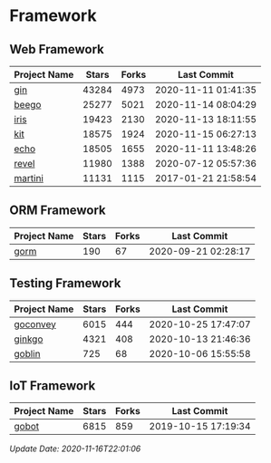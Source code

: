 # Framework

## Web Framework
| Project Name | Stars | Forks | Last Commit |
| ------------ | ----- | ----- | ----------- |
| [gin](https://github.com/gin-gonic/gin) | 43284 | 4973 | 2020-11-11 01:41:35 |
| [beego](https://github.com/astaxie/beego) | 25277 | 5021 | 2020-11-14 08:04:29 |
| [iris](https://github.com/kataras/iris) | 19423 | 2130 | 2020-11-13 18:11:55 |
| [kit](https://github.com/go-kit/kit) | 18575 | 1924 | 2020-11-15 06:27:13 |
| [echo](https://github.com/labstack/echo) | 18505 | 1655 | 2020-11-11 13:48:26 |
| [revel](https://github.com/revel/revel) | 11980 | 1388 | 2020-07-12 05:57:36 |
| [martini](https://github.com/go-martini/martini) | 11131 | 1115 | 2017-01-21 21:58:54 |

## ORM Framework
| Project Name | Stars | Forks | Last Commit |
| ------------ | ----- | ----- | ----------- |
| [gorm](https://github.com/jinzhu/gorm) | 190 | 67 | 2020-09-21 02:28:17 |

## Testing Framework
| Project Name | Stars | Forks | Last Commit |
| ------------ | ----- | ----- | ----------- |
| [goconvey](https://github.com/smartystreets/goconvey) | 6015 | 444 | 2020-10-25 17:47:07 |
| [ginkgo](https://github.com/onsi/ginkgo) | 4321 | 408 | 2020-10-13 21:46:36 |
| [goblin](https://github.com/franela/goblin) | 725 | 68 | 2020-10-06 15:55:58 |

## IoT Framework
| Project Name | Stars | Forks | Last Commit |
| ------------ | ----- | ----- | ----------- |
| [gobot](https://github.com/hybridgroup/gobot) | 6815 | 859 | 2019-10-15 17:19:34 |

*Update Date: 2020-11-16T22:01:06*